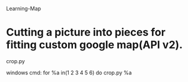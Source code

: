 Learning-Map

Cutting a picture into pieces for fitting custom google map(API v2).
============
crop.py

windows cmd: 
for %a in(1 2 3 4 5 6) do crop.py %a
